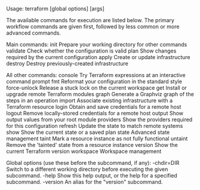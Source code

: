 Usage: terraform [global options] <subcommand> [args]
  
The available commands for execution are listed below.
The primary workflow commands are given first, followed by
less common or more advanced commands.

Main commands:
init          Prepare your working directory for other commands
validate      Check whether the configuration is valid
plan          Show changes required by the current configuration
apply         Create or update infrastructure
destroy       Destroy previously-created infrastructure

All other commands:
console       Try Terraform expressions at an interactive command prompt
fmt           Reformat your configuration in the standard style
force-unlock  Release a stuck lock on the current workspace
get           Install or upgrade remote Terraform modules
graph         Generate a Graphviz graph of the steps in an operation
import        Associate existing infrastructure with a Terraform resource
login         Obtain and save credentials for a remote host
logout        Remove locally-stored credentials for a remote host
output        Show output values from your root module
providers     Show the providers required for this configuration
refresh       Update the state to match remote systems
show          Show the current state or a saved plan
state         Advanced state management
taint         Mark a resource instance as not fully functional
untaint       Remove the 'tainted' state from a resource instance
version       Show the current Terraform version
workspace     Workspace management

Global options (use these before the subcommand, if any):
-chdir=DIR    Switch to a different working directory before executing the given subcommand.
-help         Show this help output, or the help for a specified subcommand.
-version      An alias for the "version" subcommand.
